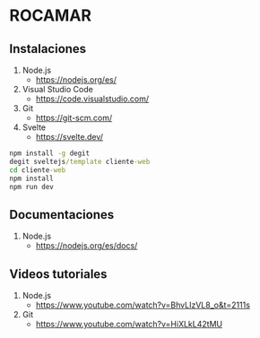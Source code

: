 # ROCAMAR
## Instalaciones
1. Node.js
    - https://nodejs.org/es/
2. Visual Studio Code
    - https://code.visualstudio.com/
3. Git
    - https://git-scm.com/
4. Svelte
    - https://svelte.dev/
```cmd
npm install -g degit
degit sveltejs/template cliente-web
cd cliente-web
npm install
npm run dev
```
## Documentaciones
1. Node.js
    - https://nodejs.org/es/docs/
## Videos tutoriales
1. Node.js
    - https://www.youtube.com/watch?v=BhvLIzVL8_o&t=2111s
2. Git
    - https://www.youtube.com/watch?v=HiXLkL42tMU
